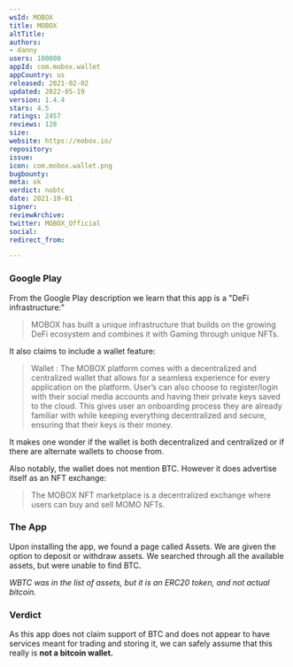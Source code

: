 ```yaml
---
wsId: MOBOX
title: MOBOX
altTitle: 
authors:
- danny
users: 100000
appId: com.mobox.wallet
appCountry: us
released: 2021-02-02
updated: 2022-05-19
version: 1.4.4
stars: 4.5
ratings: 2457
reviews: 128
size: 
website: https://mobox.io/
repository: 
issue: 
icon: com.mobox.wallet.png
bugbounty: 
meta: ok
verdict: nobtc
date: 2021-10-01
signer: 
reviewArchive: 
twitter: MOBOX_Official
social: 
redirect_from: 

---
```


### Google Play
From the Google Play description we learn that this app is a "DeFi infrastructure:"

> MOBOX has built a unique infrastructure that builds on the growing DeFi ecosystem and combines it with Gaming through unique NFTs.

It also claims to include a wallet feature:

> Wallet : The MOBOX platform comes with a decentralized and centralized wallet that allows for a seamless experience for every application on the platform. User’s can also choose to register/login with their social media accounts and having their private keys saved to the cloud. This gives user an onboarding process they are already familiar with while keeping everything decentralized and secure, ensuring that their keys is their money.

It makes one wonder if the wallet is both decentralized and centralized or if there are alternate wallets to choose from.

Also notably, the wallet does not mention BTC. However it does advertise itself as an NFT exchange:

> The MOBOX NFT marketplace is a decentralized exchange where users can buy and sell MOMO NFTs.

### The App
Upon installing the app, we found a page called Assets. We are given the option to deposit or withdraw assets. We searched through all the available assets, but were unable to find BTC.

_WBTC was in the list of assets, but it is an ERC20 token, and not actual bitcoin._

### Verdict
As this app does not claim support of BTC and does not appear to have services meant for trading and storing it, we can safely assume that this really is **not a bitcoin wallet.**
